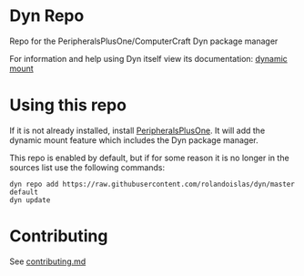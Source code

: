 # Dyn Repo

Repo for the PeripheralsPlusOne/ComputerCraft Dyn package manager

For information and help using Dyn itself view its documentation: [dynamic mount]

# Using this repo

If it is not already installed, install [PeripheralsPlusOne]. It will add the dynamic mount feature which includes
 the Dyn package manager.
 
This repo is enabled by default, but if for some reason it is no longer in the sources list use the following commands:

```
dyn repo add https://raw.githubusercontent.com/rolandoislas/dyn/master default
dyn update
```

# Contributing

See [contributing.md]



[PeripheralsPlusOne]: https://minecraft.curseforge.com/projects/peripheralsplusone
[dynamic mount]: https://peripheralsplusone.readthedocs.io/en/latest/miscellaneous_additions/dynamic_mount/
[CONTRIBUTING.md]: https://github.com/rolandoislas/dyn/blob/master/.github/contributing.md